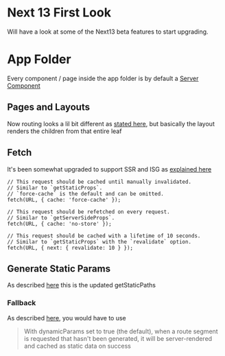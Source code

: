 # Next 13 First Look

Will have a look at some of the Next13 beta features to start upgrading.

# App Folder

Every component / page inside the app folder is by default a [Server Component](https://nextjs.org/docs/advanced-features/react-18/server-components)

## Pages and Layouts

Now routing looks a lil bit different as [stated here](https://beta.nextjs.org/docs/routing/pages-and-layouts#layouts), but basically the layout renders the children from that entire leaf

## Fetch

It's been somewhat upgraded to support SSR and ISG as [explained here](https://nextjs.org/blog/next-13#data-fetching)

```
// This request should be cached until manually invalidated.
// Similar to `getStaticProps`.
// `force-cache` is the default and can be omitted.
fetch(URL, { cache: 'force-cache' });

// This request should be refetched on every request.
// Similar to `getServerSideProps`.
fetch(URL, { cache: 'no-store' });

// This request should be cached with a lifetime of 10 seconds.
// Similar to `getStaticProps` with the `revalidate` option.
fetch(URL, { next: { revalidate: 10 } });
```

## Generate Static Params

As described [here](https://beta.nextjs.org/docs/api-reference/generate-static-params) this is the updated getStaticPaths

### Fallback

As described [here](https://beta.nextjs.org/docs/upgrade-guide#replacing-fallback), you would have to use

> With dynamicParams set to true (the default), when a route segment is requested that hasn't been generated, it will be server-rendered and cached as static data on success
